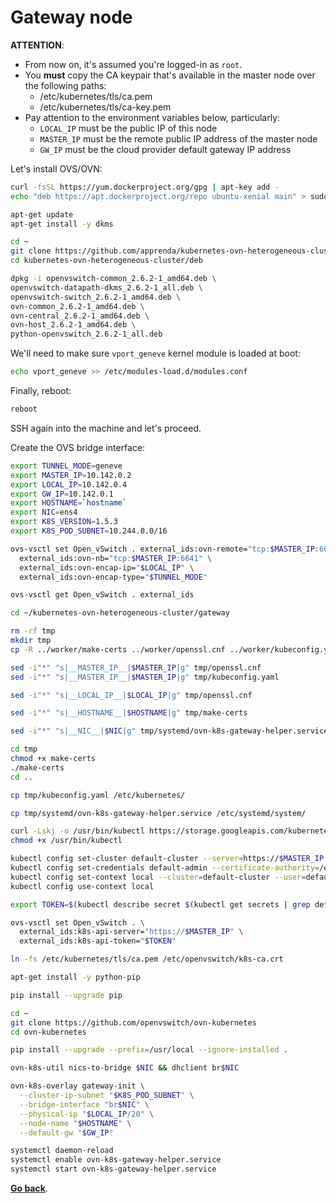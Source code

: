 # Gateway node

**ATTENTION**:
* From now on, it's assumed you're logged-in as `root`.
* You **must** copy the CA keypair that's available in the master node over the following paths:
  * /etc/kubernetes/tls/ca.pem
  * /etc/kubernetes/tls/ca-key.pem
* Pay attention to the environment variables below, particularly:
  * `LOCAL_IP` must be the public IP of this node
  * `MASTER_IP` must be the remote public IP address of the master node
  * `GW_IP` must be the cloud provider default gateway IP address

Let's install OVS/OVN:
```sh
curl -fsSL https://yum.dockerproject.org/gpg | apt-key add -
echo "deb https://apt.dockerproject.org/repo ubuntu-xenial main" > sudo tee /etc/apt/sources.list.d/docker.list

apt-get update
apt-get install -y dkms
```

```sh
cd ~
git clone https://github.com/apprenda/kubernetes-ovn-heterogeneous-cluster
cd kubernetes-ovn-heterogeneous-cluster/deb

dpkg -i openvswitch-common_2.6.2-1_amd64.deb \
openvswitch-datapath-dkms_2.6.2-1_all.deb \
openvswitch-switch_2.6.2-1_amd64.deb \
ovn-common_2.6.2-1_amd64.deb \
ovn-central_2.6.2-1_amd64.deb \
ovn-host_2.6.2-1_amd64.deb \
python-openvswitch_2.6.2-1_all.deb
```

We'll need to make sure `vport_geneve` kernel module is loaded at boot:
```sh
echo vport_geneve >> /etc/modules-load.d/modules.conf
```

Finally, reboot:
```sh
reboot
```

SSH again into the machine and let's proceed.

Create the OVS bridge interface:
```sh
export TUNNEL_MODE=geneve
export MASTER_IP=10.142.0.2
export LOCAL_IP=10.142.0.4
export GW_IP=10.142.0.1
export HOSTNAME=`hostname`
export NIC=ens4
export K8S_VERSION=1.5.3
export K8S_POD_SUBNET=10.244.0.0/16

ovs-vsctl set Open_vSwitch . external_ids:ovn-remote="tcp:$MASTER_IP:6642" \
  external_ids:ovn-nb="tcp:$MASTER_IP:6641" \
  external_ids:ovn-encap-ip="$LOCAL_IP" \
  external_ids:ovn-encap-type="$TUNNEL_MODE"

ovs-vsctl get Open_vSwitch . external_ids

cd ~/kubernetes-ovn-heterogeneous-cluster/gateway

rm -rf tmp
mkdir tmp
cp -R ../worker/make-certs ../worker/openssl.cnf ../worker/kubeconfig.yaml systemd tmp/

sed -i"*" "s|__MASTER_IP__|$MASTER_IP|g" tmp/openssl.cnf
sed -i"*" "s|__MASTER_IP__|$MASTER_IP|g" tmp/kubeconfig.yaml

sed -i"*" "s|__LOCAL_IP__|$LOCAL_IP|g" tmp/openssl.cnf

sed -i"*" "s|__HOSTNAME__|$HOSTNAME|g" tmp/make-certs

sed -i"*" "s|__NIC__|$NIC|g" tmp/systemd/ovn-k8s-gateway-helper.service

cd tmp
chmod +x make-certs
./make-certs
cd ..

cp tmp/kubeconfig.yaml /etc/kubernetes/

cp tmp/systemd/ovn-k8s-gateway-helper.service /etc/systemd/system/

curl -Lskj -o /usr/bin/kubectl https://storage.googleapis.com/kubernetes-release/release/v$K8S_VERSION/bin/linux/amd64/kubectl
chmod +x /usr/bin/kubectl

kubectl config set-cluster default-cluster --server=https://$MASTER_IP --certificate-authority=/etc/kubernetes/tls/ca.pem
kubectl config set-credentials default-admin --certificate-authority=/etc/kubernetes/tls/ca.pem --client-key=/etc/kubernetes/tls/node-key.pem --client-certificate=/etc/kubernetes/tls/node.pem
kubectl config set-context local --cluster=default-cluster --user=default-admin
kubectl config use-context local

export TOKEN=$(kubectl describe secret $(kubectl get secrets | grep default | cut -f1 -d ' ') | grep -E '^token' | cut -f2 -d':' | tr -d '\t')

ovs-vsctl set Open_vSwitch . \
  external_ids:k8s-api-server="https://$MASTER_IP" \
  external_ids:k8s-api-token="$TOKEN"

ln -fs /etc/kubernetes/tls/ca.pem /etc/openvswitch/k8s-ca.crt

apt-get install -y python-pip

pip install --upgrade pip

cd ~
git clone https://github.com/openvswitch/ovn-kubernetes
cd ovn-kubernetes

pip install --upgrade --prefix=/usr/local --ignore-installed .

ovn-k8s-util nics-to-bridge $NIC && dhclient br$NIC

ovn-k8s-overlay gateway-init \
  --cluster-ip-subnet "$K8S_POD_SUBNET" \
  --bridge-interface "br$NIC" \
  --physical-ip "$LOCAL_IP/20" \
  --node-name "$HOSTNAME" \
  --default-gw "$GW_IP"

systemctl daemon-reload
systemctl enable ovn-k8s-gateway-helper.service
systemctl start ovn-k8s-gateway-helper.service
```

[**Go back**](../README.md#cluster-deployment).